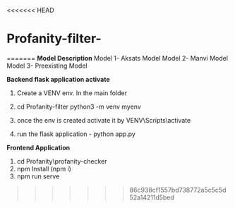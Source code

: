 <<<<<<< HEAD
# Profanity-filter-
=======
**Model Description** 
Model 1- Aksats Model 
Model 2- Manvi Model 
Model 3- Preexisting Model 



<B> Backend flask application activate</B>


1. Create a VENV env.
   In the main folder 


2. cd Profanity-filter
   python3 -m venv myenv

3. once the env is created activate it by 
   VENV\Scripts\activate


4. run the flask application - python app.py





<B>Frontend Application</B>

1. cd Profanity\profanity-checker
2. npm Install (npm i)
3. npm run serve
>>>>>>> 86c938cf1557bd738772a5c5c5d52a14211d5bed
